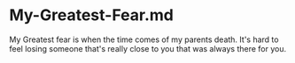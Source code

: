 # My-Greatest-Fear.md
My Greatest fear is when the time comes of my parents death. It's hard to feel losing someone that's really close to you that was always there for you. 
